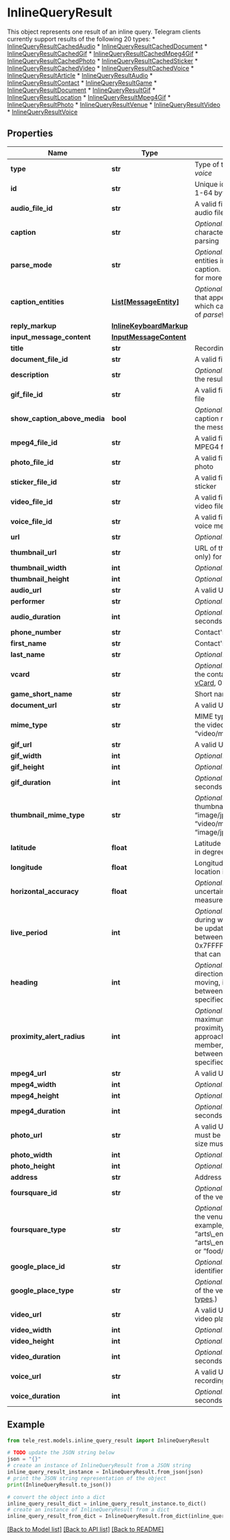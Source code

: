 # InlineQueryResult

This object represents one result of an inline query. Telegram clients currently support results of the following 20 types:  * [InlineQueryResultCachedAudio](https://core.telegram.org/bots/api/#inlinequeryresultcachedaudio) * [InlineQueryResultCachedDocument](https://core.telegram.org/bots/api/#inlinequeryresultcacheddocument) * [InlineQueryResultCachedGif](https://core.telegram.org/bots/api/#inlinequeryresultcachedgif) * [InlineQueryResultCachedMpeg4Gif](https://core.telegram.org/bots/api/#inlinequeryresultcachedmpeg4gif) * [InlineQueryResultCachedPhoto](https://core.telegram.org/bots/api/#inlinequeryresultcachedphoto) * [InlineQueryResultCachedSticker](https://core.telegram.org/bots/api/#inlinequeryresultcachedsticker) * [InlineQueryResultCachedVideo](https://core.telegram.org/bots/api/#inlinequeryresultcachedvideo) * [InlineQueryResultCachedVoice](https://core.telegram.org/bots/api/#inlinequeryresultcachedvoice) * [InlineQueryResultArticle](https://core.telegram.org/bots/api/#inlinequeryresultarticle) * [InlineQueryResultAudio](https://core.telegram.org/bots/api/#inlinequeryresultaudio) * [InlineQueryResultContact](https://core.telegram.org/bots/api/#inlinequeryresultcontact) * [InlineQueryResultGame](https://core.telegram.org/bots/api/#inlinequeryresultgame) * [InlineQueryResultDocument](https://core.telegram.org/bots/api/#inlinequeryresultdocument) * [InlineQueryResultGif](https://core.telegram.org/bots/api/#inlinequeryresultgif) * [InlineQueryResultLocation](https://core.telegram.org/bots/api/#inlinequeryresultlocation) * [InlineQueryResultMpeg4Gif](https://core.telegram.org/bots/api/#inlinequeryresultmpeg4gif) * [InlineQueryResultPhoto](https://core.telegram.org/bots/api/#inlinequeryresultphoto) * [InlineQueryResultVenue](https://core.telegram.org/bots/api/#inlinequeryresultvenue) * [InlineQueryResultVideo](https://core.telegram.org/bots/api/#inlinequeryresultvideo) * [InlineQueryResultVoice](https://core.telegram.org/bots/api/#inlinequeryresultvoice)

## Properties

Name | Type | Description | Notes
------------ | ------------- | ------------- | -------------
**type** | **str** | Type of the result, must be *voice* | [default to 'voice']
**id** | **str** | Unique identifier for this result, 1-64 bytes | 
**audio_file_id** | **str** | A valid file identifier for the audio file | 
**caption** | **str** | *Optional*. Caption, 0-1024 characters after entities parsing | [optional] 
**parse_mode** | **str** | *Optional*. Mode for parsing entities in the voice message caption. See [formatting options](https://core.telegram.org/bots/api/#formatting-options) for more details. | [optional] 
**caption_entities** | [**List[MessageEntity]**](MessageEntity.md) | *Optional*. List of special entities that appear in the caption, which can be specified instead of *parse\\_mode* | [optional] 
**reply_markup** | [**InlineKeyboardMarkup**](InlineKeyboardMarkup.md) |  | [optional] 
**input_message_content** | [**InputMessageContent**](InputMessageContent.md) |  | 
**title** | **str** | Recording title | 
**document_file_id** | **str** | A valid file identifier for the file | 
**description** | **str** | *Optional*. Short description of the result | [optional] 
**gif_file_id** | **str** | A valid file identifier for the GIF file | 
**show_caption_above_media** | **bool** | *Optional*. Pass *True*, if the caption must be shown above the message media | [optional] 
**mpeg4_file_id** | **str** | A valid file identifier for the MPEG4 file | 
**photo_file_id** | **str** | A valid file identifier of the photo | 
**sticker_file_id** | **str** | A valid file identifier of the sticker | 
**video_file_id** | **str** | A valid file identifier for the video file | 
**voice_file_id** | **str** | A valid file identifier for the voice message | 
**url** | **str** | *Optional*. URL of the result | [optional] 
**thumbnail_url** | **str** | URL of the thumbnail (JPEG only) for the video | 
**thumbnail_width** | **int** | *Optional*. Thumbnail width | [optional] 
**thumbnail_height** | **int** | *Optional*. Thumbnail height | [optional] 
**audio_url** | **str** | A valid URL for the audio file | 
**performer** | **str** | *Optional*. Performer | [optional] 
**audio_duration** | **int** | *Optional*. Audio duration in seconds | [optional] 
**phone_number** | **str** | Contact&#39;s phone number | 
**first_name** | **str** | Contact&#39;s first name | 
**last_name** | **str** | *Optional*. Contact&#39;s last name | [optional] 
**vcard** | **str** | *Optional*. Additional data about the contact in the form of a [vCard](https://en.wikipedia.org/wiki/VCard), 0-2048 bytes | [optional] 
**game_short_name** | **str** | Short name of the game | 
**document_url** | **str** | A valid URL for the file | 
**mime_type** | **str** | MIME type of the content of the video URL, “text/html” or “video/mp4” | 
**gif_url** | **str** | A valid URL for the GIF file | 
**gif_width** | **int** | *Optional*. Width of the GIF | [optional] 
**gif_height** | **int** | *Optional*. Height of the GIF | [optional] 
**gif_duration** | **int** | *Optional*. Duration of the GIF in seconds | [optional] 
**thumbnail_mime_type** | **str** | *Optional*. MIME type of the thumbnail, must be one of “image/jpeg”, “image/gif”, or “video/mp4”. Defaults to “image/jpeg” | [optional] [default to 'image/jpeg']
**latitude** | **float** | Latitude of the venue location in degrees | 
**longitude** | **float** | Longitude of the venue location in degrees | 
**horizontal_accuracy** | **float** | *Optional*. The radius of uncertainty for the location, measured in meters; 0-1500 | [optional] 
**live_period** | **int** | *Optional*. Period in seconds during which the location can be updated, should be between 60 and 86400, or 0x7FFFFFFF for live locations that can be edited indefinitely. | [optional] 
**heading** | **int** | *Optional*. For live locations, a direction in which the user is moving, in degrees. Must be between 1 and 360 if specified. | [optional] 
**proximity_alert_radius** | **int** | *Optional*. For live locations, a maximum distance for proximity alerts about approaching another chat member, in meters. Must be between 1 and 100000 if specified. | [optional] 
**mpeg4_url** | **str** | A valid URL for the MPEG4 file | 
**mpeg4_width** | **int** | *Optional*. Video width | [optional] 
**mpeg4_height** | **int** | *Optional*. Video height | [optional] 
**mpeg4_duration** | **int** | *Optional*. Video duration in seconds | [optional] 
**photo_url** | **str** | A valid URL of the photo. Photo must be in **JPEG** format. Photo size must not exceed 5MB | 
**photo_width** | **int** | *Optional*. Width of the photo | [optional] 
**photo_height** | **int** | *Optional*. Height of the photo | [optional] 
**address** | **str** | Address of the venue | 
**foursquare_id** | **str** | *Optional*. Foursquare identifier of the venue if known | [optional] 
**foursquare_type** | **str** | *Optional*. Foursquare type of the venue, if known. (For example, “arts\\_entertainment/default”, “arts\\_entertainment/aquarium” or “food/icecream”.) | [optional] 
**google_place_id** | **str** | *Optional*. Google Places identifier of the venue | [optional] 
**google_place_type** | **str** | *Optional*. Google Places type of the venue. (See [supported types](https://developers.google.com/places/web-service/supported_types).) | [optional] 
**video_url** | **str** | A valid URL for the embedded video player or video file | 
**video_width** | **int** | *Optional*. Video width | [optional] 
**video_height** | **int** | *Optional*. Video height | [optional] 
**video_duration** | **int** | *Optional*. Video duration in seconds | [optional] 
**voice_url** | **str** | A valid URL for the voice recording | 
**voice_duration** | **int** | *Optional*. Recording duration in seconds | [optional] 

## Example

```python
from tele_rest.models.inline_query_result import InlineQueryResult

# TODO update the JSON string below
json = "{}"
# create an instance of InlineQueryResult from a JSON string
inline_query_result_instance = InlineQueryResult.from_json(json)
# print the JSON string representation of the object
print(InlineQueryResult.to_json())

# convert the object into a dict
inline_query_result_dict = inline_query_result_instance.to_dict()
# create an instance of InlineQueryResult from a dict
inline_query_result_from_dict = InlineQueryResult.from_dict(inline_query_result_dict)
```
[[Back to Model list]](../README.md#documentation-for-models) [[Back to API list]](../README.md#documentation-for-api-endpoints) [[Back to README]](../README.md)


